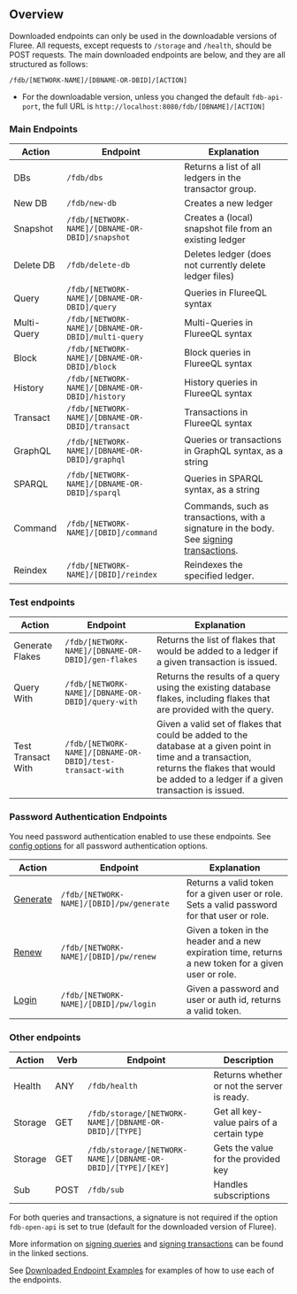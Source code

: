## Overview

Downloaded endpoints can only be used in the downloadable versions of Fluree. All requests, except requests to `/storage` and `/health`, should be POST requests. The main downloaded endpoints are below, and they are all structured as follows:

`/fdb/[NETWORK-NAME]/[DBNAME-OR-DBID]/[ACTION]`

- For the downloadable version, unless you changed the default `fdb-api-port`, the full URL is `http://localhost:8080/fdb/[DBNAME]/[ACTION]`

### Main Endpoints

Action | Endpoint | Explanation 
-- | -- | --
DBs | `/fdb/dbs` | Returns a list of all ledgers in the transactor group. 
New DB | `/fdb/new-db` | Creates a new ledger
Snapshot | `/fdb/[NETWORK-NAME]/[DBNAME-OR-DBID]/snapshot` | Creates a (local) snapshot file from an existing ledger
Delete DB | `/fdb/delete-db` | Deletes ledger (does not currently delete ledger files)
Query | `/fdb/[NETWORK-NAME]/[DBNAME-OR-DBID]/query` | Queries in FlureeQL syntax
Multi-Query | `/fdb/[NETWORK-NAME]/[DBNAME-OR-DBID]/multi-query` | Multi-Queries in FlureeQL syntax
Block | `/fdb/[NETWORK-NAME]/[DBNAME-OR-DBID]/block` | Block queries in FlureeQL syntax
History |  `/fdb/[NETWORK-NAME]/[DBNAME-OR-DBID]/history`| History queries in FlureeQL syntax
Transact | `/fdb/[NETWORK-NAME]/[DBNAME-OR-DBID]/transact` | Transactions in FlureeQL syntax
GraphQL | `/fdb/[NETWORK-NAME]/[DBNAME-OR-DBID]/graphql` | Queries or transactions in GraphQL syntax, as a string
SPARQL | `/fdb/[NETWORK-NAME]/[DBNAME-OR-DBID]/sparql` | Queries in SPARQL syntax, as a string
Command | `/fdb/[NETWORK-NAME]/[DBID]/command` | Commands, such as transactions, with a signature in the body. See [signing transactions](/docs/identity/signatures#signed-transactions).
Reindex | `/fdb/[NETWORK-NAME]/[DBID]/reindex` | Reindexes the specified ledger.

### Test endpoints

Action | Endpoint | Explanation 
-- | -- | --
Generate Flakes | `/fdb/[NETWORK-NAME]/[DBNAME-OR-DBID]/gen-flakes` | Returns the list of flakes that would be added to a ledger if a given transaction is issued. 
Query With | `/fdb/[NETWORK-NAME]/[DBNAME-OR-DBID]/query-with` | Returns the results of a query using the existing database flakes, including flakes that are provided with the query. 
Test Transact With | `/fdb/[NETWORK-NAME]/[DBNAME-OR-DBID]/test-transact-with` | Given a valid set of flakes that could be added to the database at a given point in time and a transaction, returns the flakes that would be added to a ledger if a given transaction is issued. 

### Password Authentication Endpoints

You need password authentication enabled to use these endpoints. See [config options](/docs/getting-started/installation#password-and-jwt-token-settings) for all password authentication options. 

Action | Endpoint | Explanation
-- | -- | --
[Generate](/api/downloaded-endpoints/downloaded-examples#-generate) | `/fdb/[NETWORK-NAME]/[DBID]/pw/generate` | Returns a valid token for a given user or role. Sets a valid password for that user or role. 
[Renew](/api/downloaded-endpoints/downloaded-examples#-renew) | `/fdb/[NETWORK-NAME]/[DBID]/pw/renew` | Given a token in the header and a new expiration time, returns a new token for a given user or role. 
[Login](/api/downloaded-endpoints/downloaded-examples#-login) | `/fdb/[NETWORK-NAME]/[DBID]/pw/login` | Given a password and user or auth id, returns a valid token. 


### Other endpoints

Action | Verb | Endpoint | Description
-- | -- | -- | --
Health | ANY | `/fdb/health` | Returns whether or not the server is ready. 
Storage | GET | `/fdb/storage/[NETWORK-NAME]/[DBNAME-OR-DBID]/[TYPE]` | Get all key-value pairs of a certain type
Storage | GET | `/fdb/storage/[NETWORK-NAME]/[DBNAME-OR-DBID]/[TYPE]/[KEY]` | Gets the value for the provided key
Sub | POST | `/fdb/sub` | Handles subscriptions


For both queries and transactions, a signature is not required if the option `fdb-open-api` is set to true (default for the downloaded version of Fluree). 

More information on [signing queries](/docs/identity/signatures#signed-queries) and [signing transactions](/docs/identity/signatures#signed-transactions) can be found in the linked sections. 

See [Downloaded Endpoint Examples](/api/downloaded-endpoints/downloaded-examples) for examples of how to use each of the endpoints.
